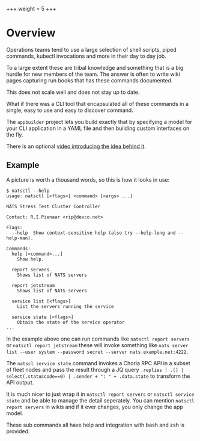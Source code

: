 +++
weight = 5
+++

# Overview

Operations teams tend to use a large selection of shell scripts, piped commands, kubectl invocations and more in their day to day job.

To a large extent these are tribal knowledge and something that is a big hurdle for new members of the team.  The answer is often to write wiki pages capturing run books that has these commands documented.

This does not scale well and does not stay up to date.

What if there was a CLI tool that encapsulated all of these commands in a single, easy to use and easy to discover command.

The `appbuilder` project lets you build exactly that by specifying a model for your CLI application in a YAML file and then building custom interfaces on the fly.

There is an optional [video introducing the idea behind it](https://youtu.be/wbu3N63WY7Y).

## Example

A picture is worth a thousand words, so this is how it looks in use:

```
$ natsctl --help
usage: natsctl [<flags>] <command> [<args> ...]

NATS Stress Test Cluster Controller

Contact: R.I.Pienaar <rip@devco.net>

Flags:
  --help  Show context-sensitive help (also try --help-long and --help-man).

Commands:
  help [<command>...]
    Show help.

  report servers
    Shows list of NATS servers

  report jetstream
    Shows list of NATS servers

  service list [<flags>]
    List the servers running the service

  service state [<flags>]
    Obtain the state of the service operator
...
```

In the example above one can run commands like `natsctl report servers` or `natsctl report jetstream` these will invoke something like `nats server list --user system --password secret --server nats.example.net:4222`.

The `natscl service state` command invokes a Choria RPC API in a subset of fleet nodes and pass the result through a JQ query `.replies | .[] | select(.statuscode==0) | .sender + ": " + .data.state` to transform the API output.

It is much nicer to just wrap it in `natsctl report servers` or `natsctl service state` and be able to manage the detail seperately.  You can mention `natsctl report servers` in wikis and if it ever changes, you only change the app model.

These sub commands all have help and integration with bash and zsh is provided.
